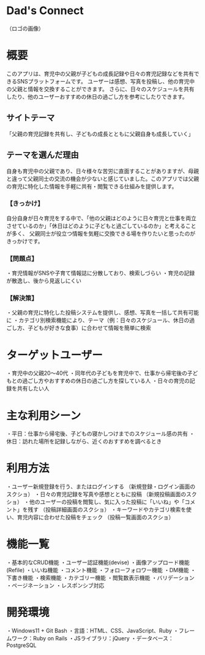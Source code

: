 # Dad's Connect

（ロゴの画像）

# 概要
このアプリは、育児中の父親が子どもの成長記録や日々の育児記録などを共有できるSNSプラットフォームです。
ユーザーは感想、写真を投稿し、他の育児中の父親と情報を交換することができます。 
さらに、日々のスケジュールを共有したり、他のユーザーおすすめの休日の過ごし方を参考にしたりできます。

## サイトテーマ
「父親の育児記録を共有し、子どもの成長とともに父親自身も成長していく」

## テーマを選んだ理由
自身も育児中の父親であり、日々様々な苦労に直面することがありますが、母親と違って父親同士の交流の機会が少ないと感じていました。このアプリでは父親の育児に特化した情報を手軽に共有・閲覧できる仕組みを提供します。

### 【きっかけ】
自分自身が日々育児をする中で、「他の父親はどのように日々育児と仕事を両立させているのか」「休日はどのように子どもと過ごしているのか」と考えることが多く、 父親同士が役立つ情報を気軽に交換できる場を作りたいと思ったのがきっかけです。

### 【問題点】
 ・育児情報がSNSや子育て情報誌に分散しており、検索しづらい
 ・育児の記録が散逸し、後から見返しにくい

### 【解決策】
 ・父親の育児に特化した投稿システムを提供し、感想、写真を一括して共有可能に
 ・カテゴリ別検索機能により、テーマ（例：日々のスケジュール、休日の過ごし方、子どもが好きな食事）に合わせて情報を簡単に検索

# ターゲットユーザー 
 ・育児中の父親20〜40代 
 ・同年代の子どもを育児中で、仕事から帰宅後の子どもとの過ごし方やおすすめの休日の過ごし方を探している人
 ・日々の育児の記録を共有したい人

# 主な利用シーン
 ・平日：仕事から帰宅後、子どもの寝かしつけまでのスケジュール感の共有
 ・休日：訪れた場所を記録しながら、近くのおすすめを調べるとき

# 利用方法
 ・ユーザー新規登録を行う、またはログインする （新規登録・ログイン画面のスクショ）
 ・日々の育児記録を写真や感想とともに投稿 （新規投稿画面のスクショ）
 ・他のユーザーの投稿を閲覧し、気に入った投稿に「いいね」や「コメント」を残す （投稿詳細画面のスクショ）
 ・キーワードやカテゴリ検索を使い、育児内容に合わせた投稿をチェック （投稿一覧画面のスクショ）

# 機能一覧
 ・基本的なCRUD機能
 ・ユーザー認証機能(devise)
 ・画像アップロード機能(Refile)
 ・いいね機能 
 ・コメント機能
 ・フォローフォロワー機能
 ・DM機能
 ・下書き機能
 ・検索機能
 ・カテゴリー機能
 ・閲覧数表示機能
 ・バリデーション
 ・ページネーション
 ・レスポンシブ対応

# 開発環境
 ・Windows11 + Git Bash
 ・言語：HTML、CSS、JavaScript、Ruby
 ・フレームワーク：Ruby on Rails
 ・JSライブラリ：jQuery
 ・データベース：PostgreSQL
